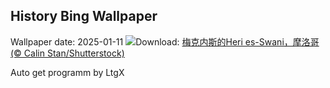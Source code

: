 ## History Bing Wallpaper
Wallpaper date: 2025-01-11
![](https://www.bing.com/th?id=OHR.MeknesMorocco_ZH-CN7953910585_UHD.jpg&w=1000)Download: [梅克内斯的Heri es-Swani，摩洛哥 (© Calin Stan/Shutterstock)](https://www.bing.com/th?id=OHR.MeknesMorocco_ZH-CN7953910585_UHD.jpg)

Auto get programm by LtgX
